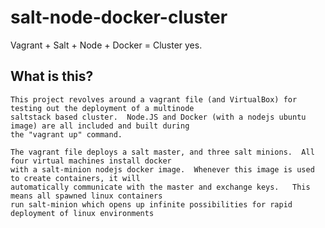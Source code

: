 salt-node-docker-cluster
========================

Vagrant + Salt + Node + Docker = Cluster yes.

## What is this?
    This project revolves around a vagrant file (and VirtualBox) for testing out the deployment of a multinode 
    saltstack based cluster.  Node.JS and Docker (with a nodejs ubuntu image) are all included and built during
    the "vagrant up" command. 
   
    The vagrant file deploys a salt master, and three salt minions.  All four virtual machines install docker
    with a salt-minion nodejs docker image.  Whenever this image is used to create containers, it will 
    automatically communicate with the master and exchange keys.   This means all spawned linux containers
    run salt-minion which opens up infinite possibilities for rapid deployment of linux environments
## 
